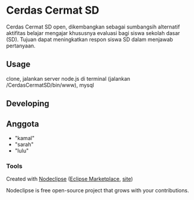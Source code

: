 

# Cerdas Cermat SD

Cerdas Cermat SD open, dikembangkan sebagai sumbangsih alternatif aktifitas belajar mengajar khususnya evaluasi bagi siswa sekolah dasar (SD).
Tujuan dapat meningkatkan respon siswa SD dalam menjawab pertanyaan.

## Usage

clone, jalankan server node.js di terminal (jalankan /CerdasCermatSD/bin/www), mysql

## Developing

## Anggota
* "kamal"
* "sarah"
* "lulu"


### Tools

Created with [Nodeclipse](https://github.com/Nodeclipse/nodeclipse-1)
 ([Eclipse Marketplace](http://marketplace.eclipse.org/content/nodeclipse), [site](http://www.nodeclipse.org))   

Nodeclipse is free open-source project that grows with your contributions.
